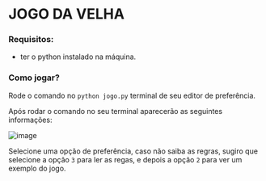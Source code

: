 # JOGO DA VELHA

### Requisitos:
- ter o python instalado na máquina.

### Como jogar?

Rode o comando no  `python jogo.py` terminal de seu editor de preferência.

Após rodar o comando no seu terminal aparecerão as seguintes informações:

![image](https://user-images.githubusercontent.com/73534505/214392125-8b244f09-3932-475a-ad81-9fe5e56d62e9.png)

Selecione uma opção de preferência, caso não saiba as regras, sugiro que selecione a opção `3` para ler as regas, e depois a opção `2` para ver um exemplo do jogo.
